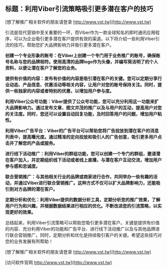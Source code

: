 ## **标题：利用Viber引流策略吸引更多潜在客户的技巧**

[想了解推广相关软件的朋友请登录 http://www.vst.tw](http://www.vst.tw)

引流是现代营销中至关重要的一环，而Viber作为一款全球知名的即时通讯应用程序，可以为企业吸引更多潜在客户提供有效的渠道。以下将介绍一些利用Viber引流的技巧，帮助您扩大品牌影响力并吸引更多潜在客户。

**创建一个专业形象的账号：在Viber上创建一个专门用于业务推广的账号，确保账号名称与您的品牌相符。使用高清的品牌logo作为头像，并编写简洁明了的个人资料，以便让潜在客户了解您的业务。**

**提供有价值的内容：发布有价值的内容是吸引潜在客户的关键。您可以定期分享行业动态、产品信息、优惠活动等相关内容，让用户对您的账号保持关注。同时，提供一些独家的内容或者特别的优惠，以增加用户参与度。**

**利用Viber公众号功能：Viber提供了公众号功能，您可以充分利用这一功能来扩大品牌影响力。通过发布文章、图文并茂的推广以及与用户的互动，提高用户对您的关注度。同时，您还可以设置自动回复功能，及时回答用户的问题，增加用户粘性。**

**利用Viber广告平台：Viber的广告平台可以帮助您将广告投放到潜在客户的消息列表中，提高曝光度。通过精准的定向投放和吸引人的广告创意，吸引更多用户点击并了解您的产品或服务。**

**进行线下活动推广：利用Viber的群组功能，您可以创建一个专门的群组，邀请潜在客户加入，并定期组织线下活动或者线上直播，与潜在客户互动交流，增加用户参与感和忠诚度。**

**联合营销推广：与其他相关行业的品牌或商家进行合作，共同举办一些有趣的活动，并通过Viber进行联合营销推广。这种方式不仅可以扩大品牌影响力，还能吸引到对方品牌的潜在客户。**

**定期分析和优化：利用Viber提供的数据分析工具，定期分析您的推广效果，了解用户行为和兴趣，并根据数据结果进行相应的优化。不断改进您的引流策略，以实现更好的效果。**

总结起来，利用Viber引流策略可以帮助您吸引更多潜在客户。关键是提供有价值的内容、充分利用Viber的功能和广告平台、进行线下活动推广以及与其他品牌进行联合营销推广。同时，定期分析和优化是持续吸引客户的关键。希望这些技巧对您的业务发展有所帮助！

[想了解推广相关软件的朋友请登录 http://www.vst.tw](http://www.vst.tw)


[访问软件官网 http://www.vst.tw](http://www.vst.tw)
